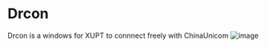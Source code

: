 # Drcon
Drcon is a windows  for XUPT to connnect freely with  ChinaUnicom 
![image](https://github.com/ButBueatiful/dotvim/raw/master/screenshots/vim-screenshot.jpg)
